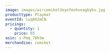 ```yaml
---
image: images/aircomiket3eynfeohveagbybu.jpg
producttype: Playmat
eventId: iuq6O2mCN
pricings:
  - quantity: 1
    price: 65
asin: s-Pmq_78hSm
merchandise: comiket
---
```

